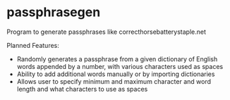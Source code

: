 # passphrasegen
Program to generate passphrases like correcthorsebatterystaple.net

Planned Features:
- Randomly generates a passphrase from a given dictionary of English words appended by a number, with various characters used as spaces
- Ability to add additional words manually or by importing dictionaries
- Allows user to specify minimum and maximum character and word length and what characters to use as spaces
